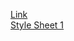 <a href="http://marksleator.github.io.">Link</a> <br/>
<a href="https://raw.githubusercontent.com/marksleator/marksleator.github.io/master/Interview%20Style%20Sheet.jpg">Style Sheet 1</a>
